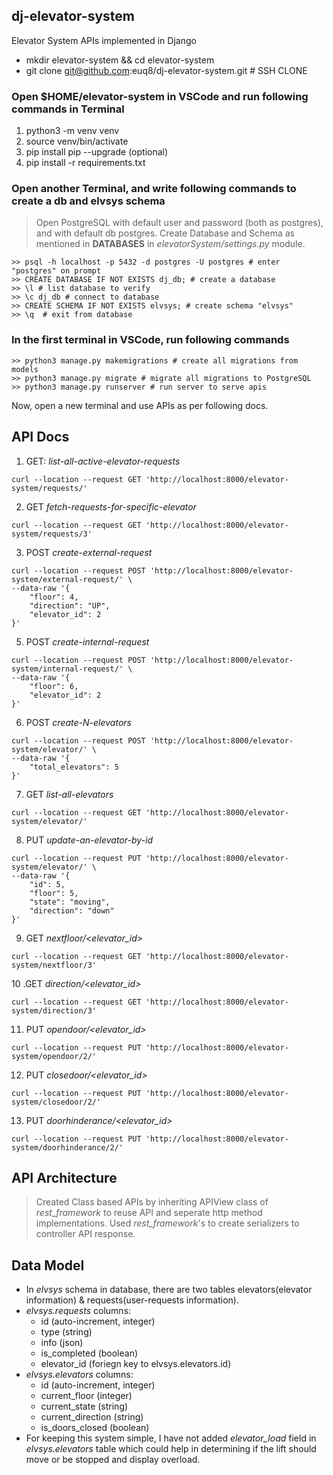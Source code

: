 ## dj-elevator-system
Elevator System APIs implemented in Django

- mkdir elevator-system && cd elevator-system
- git clone git@github.com:euq8/dj-elevator-system.git  # SSH CLONE

### Open $HOME/elevator-system in VSCode and run following commands in Terminal
1. python3 -m venv venv
2. source venv/bin/activate
3. pip install pip --upgrade (optional)
4. pip install -r requirements.txt

### Open another Terminal, and write following commands to create a db and elvsys schema
> Open PostgreSQL with default user and password (both as postgres), and with default db postgres.
> Create Database and Schema as mentioned in **DATABASES** in *elevatorSystem/settings.py* module.
> 
```
>> psql -h localhost -p 5432 -d postgres -U postgres # enter "postgres" on prompt
>> CREATE DATABASE IF NOT EXISTS dj_db; # create a database
>> \l # list database to verify
>> \c dj_db # connect to database
>> CREATE SCHEMA IF NOT EXISTS elvsys; # create schema "elvsys"
>> \q  # exit from database
```

### In the first terminal in VSCode, run following commands
```
>> python3 manage.py makemigrations # create all migrations from models 
>> python3 manage.py migrate # migrate all migrations to PostgreSQL
>> python3 manage.py runserver # run server to serve apis
```
Now, open a new terminal and use APIs as per following docs. 

## API Docs

1. GET: *list-all-active-elevator-requests*
```
curl --location --request GET 'http://localhost:8000/elevator-system/requests/'
```

2. GET *fetch-requests-for-specific-elevator*
```
curl --location --request GET 'http://localhost:8000/elevator-system/requests/3'
```

3. POST *create-external-request*
```
curl --location --request POST 'http://localhost:8000/elevator-system/external-request/' \
--data-raw '{
    "floor": 4,
    "direction": "UP",
    "elevator_id": 2
}'
```

5. POST *create-internal-request*
```
curl --location --request POST 'http://localhost:8000/elevator-system/internal-request/' \
--data-raw '{
    "floor": 6,
    "elevator_id": 2
}'
```

6. POST *create-N-elevators*
```
curl --location --request POST 'http://localhost:8000/elevator-system/elevator/' \
--data-raw '{
    "total_elevators": 5
}'
```

7. GET *list-all-elevators*
```
curl --location --request GET 'http://localhost:8000/elevator-system/elevator/'
```

8. PUT *update-an-elevator-by-id*
```
curl --location --request PUT 'http://localhost:8000/elevator-system/elevator/' \
--data-raw '{
    "id": 5,
    "floor": 5,
    "state": "moving",
    "direction": "down"
}'
```

9. GET *nextfloor/<elevator_id>*
```
curl --location --request GET 'http://localhost:8000/elevator-system/nextfloor/3'
```

10 .GET *direction/<elevator_id>*
```
curl --location --request GET 'http://localhost:8000/elevator-system/direction/3'
```

11. PUT *opendoor/<elevator_id>*
```
curl --location --request PUT 'http://localhost:8000/elevator-system/opendoor/2/'
```

12. PUT *closedoor/<elevator_id>*
```
curl --location --request PUT 'http://localhost:8000/elevator-system/closedoor/2/'
```

13. PUT *doorhinderance/<elevator_id>*
```
curl --location --request PUT 'http://localhost:8000/elevator-system/doorhinderance/2/'
```

## API Architecture
> Created Class based APIs by inheriting APIView class of *rest_framework* to reuse API and seperate http method implementations.
> Used *rest_framework*'s to create serializers to controller API response. 


## Data Model
- In *elvsys* schema in database, there are two tables elevators(elevator information) & requests(user-requests information). 
- *elvsys.requests* columns:
    - id (auto-increment, integer)
    - type (string)
    - info (json)
    - is_completed (boolean)
    - elevator_id (foriegn key to elvsys.elevators.id)
- *elvsys.elevators* columns:
    - id (auto-increment, integer)
    - current_floor (integer)
    - current_state (string)
    - current_direction (string)
    - is_doors_closed (boolean)
- For keeping this system simple, I have not added *elevator_load* field in *elvsys.elevators* table which could help in determining if the lift should move or be stopped and display overload.